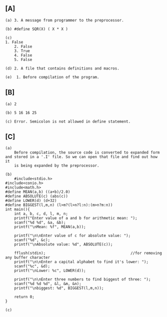 ## [A]

    (a) 3. A message from programmer to the preprocessor.
      
    (b) #define SQR(X) ( X * X ) 
   
    (c)
   	1. False
        2. False
        3. True
        4. False
        5. False
        
    (d) 2. A file that contains definitions and macros.
   
    (e)  1. Before compilation of the program.
   

## [B]

    (a) 2
    
    (b) 5 16 16 25 
    
    (c) Error. Semicolon is not allowed in define statement.

## [C]

    (a) 
        Before compilation, the source code is converted to expanded form and stored in a '.I' file. So we can open that file and find out how it 
        is being expanded by the preprocessor.

    (b)
        #include<stdio.h>
	#include<conio.h>
	#include<math.h>
	#define MEAN(a,b) ((a+b)/2.0)
	#define ABSOLUTE(c) (abs(c))
	#define LOWER(d) (d+32)
	#define BIGGEST(l,m,n) (l>m?(l>n?l:n):(m>n?m:n))
	int main(){
		int a, b, c, d, l, m, n;
		printf("Enter value of a and b for arithmetic mean: ");
		scanf("%d %d", &a, &b);
		printf("\nMean: %f", MEAN(a,b));
	
		printf("\n\nEnter value of c for absolute value: ");
		scanf("%d", &c);
		printf("\nAbsolute value: %d", ABSOLUTE(c));
	
		fflush(stdin);                                      //for removing any buffer character
		printf("\n\nEnter a capital alphabet to find it's lower: ");
		scanf("%c", &d);
		printf("\nLower: %c", LOWER(d));
	
		printf("\n\nEnter three numbers to find biggest of three: ");
		scanf("%d %d %d", &l, &m, &n);
		printf("\nbiggest: %d", BIGGEST(l,m,n));
	
		return 0;
	}
    
    (c)

    